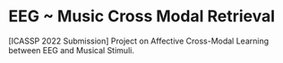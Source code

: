 # EEG ~ Music Cross Modal Retrieval
[ICASSP 2022 Submission] Project on Affective Cross-Modal Learning between EEG and Musical Stimuli.

